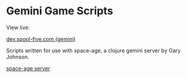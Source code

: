 # Gemini Game Scripts 

View live: 

[dev.spool-five.com (gemini)](gemini://dev.spool-five.com)

Scripts written for use with space-age, a clojure gemini server by Gary Johnson.

[space-age server](https://gitlab.com/lambdatronic/space-age)



